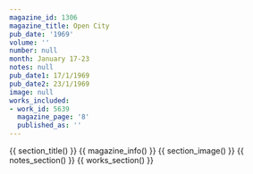 ```yaml
---
magazine_id: 1306
magazine_title: Open City
pub_date: '1969'
volume: ''
number: null
month: January 17-23
notes: null
pub_date1: 17/1/1969
pub_date2: 23/1/1969
image: null
works_included:
- work_id: 5639
  magazine_page: '8'
  published_as: ''
---
```


{{ section_title() }}
{{ magazine_info() }}
{{ section_image() }}
{{ notes_section() }}
{{ works_section() }}
